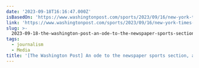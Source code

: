 ```yaml
---
date: '2023-09-18T16:16:47.000Z'
isBasedOn: 'https://www.washingtonpost.com/sports/2023/09/16/new-york-times-sports-section'
link: 'https://www.washingtonpost.com/sports/2023/09/16/new-york-times-sports-section'
slug: >-
  2023-09-18-the-washington-post-an-ode-to-the-newspaper-sports-section-as-it-gasps-f
tags:
  - journalism
  - Media
title: '[The Washington Post] An ode to the newspaper sports section, as it gasps f'
---
```


